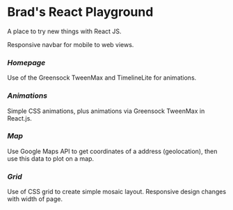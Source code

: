 # Brad's React Playground

A place to try new things with React JS.

Responsive navbar for mobile to web views.


### __***Homepage***__

Use of the Greensock TweenMax and TimelineLite for animations.


### __***Animations***__

Simple CSS animations, plus animations via Greensock TweenMax in React.js.  


### __***Map***__

Use Google Maps API to get coordinates of a address (geolocation), then use this data to plot on a map.


### __***Grid***__

Use of CSS grid to create simple mosaic layout.  Responsive design changes with width of page. 

